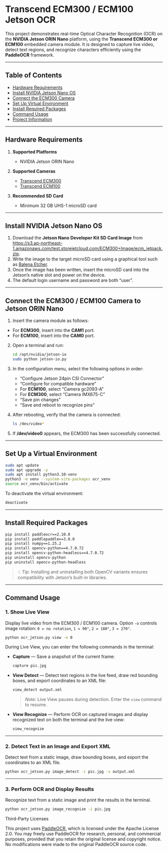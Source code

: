 # Transcend ECM300 / ECM100 Jetson OCR

This project demonstrates real-time Optical Character Recognition (OCR) on the **NVIDIA Jetson ORIN Nano** platform, using the **Transcend ECM300 or ECM100** embedded camera module.
It is designed to capture live video, detect text regions, and recognize characters efficiently using the **PaddleOCR** framework.

---

## Table of Contents

* [Hardware Requirements](#hardware-requirements)
* [Install NVIDIA Jetson Nano OS](#install-nvidia-jetson-nano-os)
* [Connect the ECM300 Camera](#connect-the-ecm300-camera-to-jetson-orin-nano)
* [Set Up Virtual Environment](#set-up-a-virtual-environment)
* [Install Required Packages](#install-required-packages)
* [Command Usage](#command-usage)
* [Project Information](#project-information)

---

## Hardware Requirements

1. **Supported Platforms**

   * NVIDIA Jetson ORIN Nano

2. **Supported Cameras**

   * [Transcend ECM300](https://www.transcend-info.com/embedded/product/embedded-camera-modules/ecm-300)
   * [Transcend ECM100](https://www.transcend-info.com/embedded/product/embedded-camera-modules/ecm-100)

3. **Recommended SD Card**

   * Minimum 32 GB UHS-1 microSD card

---

## Install NVIDIA Jetson Nano OS

1. Download the **Jetson Nano Developer Kit SD Card Image** from https://s3.ap-northeast-1.amazonaws.com/test.storejetcloud.com/ECM300+Image/ecm_jetpack.zip.
2. Write the image to the target microSD card using a graphical tool such as [Balena Etcher](https://etcher.balena.io/).
3. Once the image has been written, insert the microSD card into the Jetson’s native slot and power on the device.
4. The default login username and password are both “user”.

---

## Connect the ECM300 / ECM100 Camera to Jetson ORIN Nano

1. Insert the camera module as follows:
- For **ECM300**, insert into the **CAM1** port.
- For **ECM100**, insert into the **CAM0** port.

2. Open a terminal and run:

   ```bash
   cd /opt/nvidia/jetson-io
   sudo python jetson-io.py
   ```

3. In the configuration menu, select the following options in order:

   * “Configure Jetson 24pin CSI Connector”
   * “Configure for compatible hardware”
   * For **ECM100**, select “Camera gc2093-A”
   * For **ECM300**, select “Camera IMX675-C”
   * “Save pin changes”
   * “Save and reboot to recognize pins”

4. After rebooting, verify that the camera is connected:

   ```bash
   ls /dev/video*
   ```

5. If **/dev/video0** appears, the ECM300 has been successfully connected.

---

## Set Up a Virtual Environment

```bash
sudo apt update
sudo apt upgrade -y
sudo apt install python3.10-venv
python3 -m venv --system-site-packages ocr_venv
source ocr_venv/bin/activate
```

To deactivate the virtual environment:

```bash
deactivate
```

---

## Install Required Packages

```bash
pip install paddleocr==2.10.0
pip install paddlepaddle==3.0.0
pip install numpy==1.25.2
pip install opencv-python==4.7.0.72
pip install opencv-python-headless==4.7.0.72
pip uninstall opencv-python
pip uninstall opencv-python-headless
```

> 💡 *Tip:* Installing and uninstalling both OpenCV variants ensures compatibility with Jetson’s built-in libraries.

---

## Command Usage

### 1. Show Live View

Display live video from the ECM300 / ECM100 camera.
Option `-o` controls image rotation:
`0 = no rotation`, `1 = 90°`, `2 = 180°`, `3 = 270°`.

```bash
python ocr_jetson.py view -o 0
```

During Live View, you can enter the following commands in the terminal:

* **Capture** — Save a snapshot of the current frame:

  ```bash
  capture pic.jpg
  ```

* **View Detect** — Detect text regions in the live feed, draw red bounding boxes, and export coordinates to an XML file:

  ```bash
  view_detect output.xml
  ```

  > *Note:* Live View pauses during detection. Enter the `view` command to resume.

* **View Recognize** — Perform OCR on captured images and display recognized text on both the terminal and the live view:

  ```bash
  view_recognize
  ```

---

### 2. Detect Text in an Image and Export XML

Detect text from a static image, draw bounding boxes, and export the coordinates to an XML file.

```bash
python ocr_jetson.py image_detect -i pic.jpg -x output.xml
```

---

### 3. Perform OCR and Display Results

Recognize text from a static image and print the results in the terminal.

```bash
python ocr_jetson.py image_recognize -i pic.jpg
```

Third-Party Licenses

This project uses [PaddleOCR](https://github.com/PaddlePaddle/PaddleOCR), which is licensed under the Apache License 2.0.
You may freely use PaddleOCR for research, personal, and commercial purposes, provided that you retain the original license and copyright notice.
No modifications were made to the original PaddleOCR source code.
